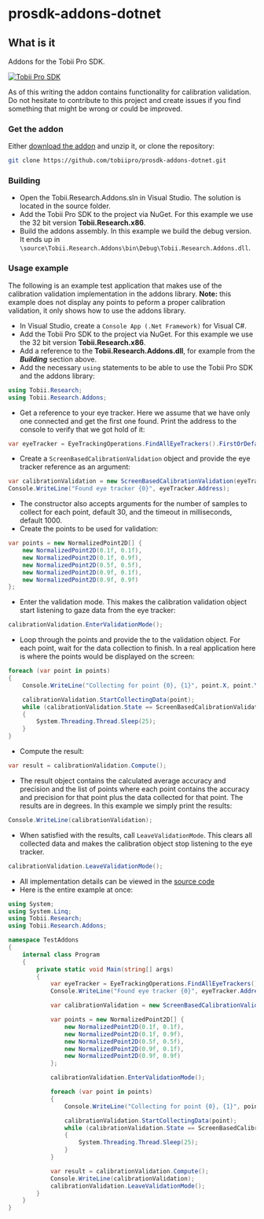 # prosdk-addons-dotnet

## What is it
Addons for the Tobii Pro SDK.

[![Tobii Pro SDK](https://www.tobiipro.com/imagevault/publishedmedia/6rkt3jb83qlottsfh1ts/Tobii-Pro-SDK-with-VR-3_1-banner.jpg)](https://www.tobiipro.com/product-listing/tobii-pro-sdk/)

As of this writing the addon contains functionality for calibration validation.
Do not hesitate to contribute to this project and create issues if you find something that might be wrong or could be improved.
### Get the addon
Either [download the addon](https://github.com/tobiipro/prosdk-addons-dotnet/archive/master.zip "Download the addon") and unzip it, or clone the repository:
```sh
git clone https://github.com/tobiipro/prosdk-addons-dotnet.git
```
### Building
* Open the Tobii.Research.Addons.sln in Visual Studio. The solution is located in the source folder.
* Add the Tobii Pro SDK to the project via NuGet. For this example we use the 32 bit version **Tobii.Research.x86**.
* Build the addons assembly. In this example we build the debug version. It ends up in `\source\Tobii.Research.Addons\bin\Debug\Tobii.Research.Addons.dll`.
### Usage example
The following is an example test application that makes use of the calibration validation implementation in the addons library. **Note:** this example does not display any points to peform a proper calibration validation, it only shows how to use the addons library.
* In Visual Studio, create a `Console App (.Net Framework)` for Visual C#.
* Add the Tobii Pro SDK to the project via NuGet. For this example we use the 32 bit version **Tobii.Research.x86**.
* Add a reference to the **Tobii.Research.Addons.dll**, for example from the ***Building*** section above.
* Add the necessary `using` statements to be able to use the Tobii Pro SDK and the addons library:
```csharp
using Tobii.Research;
using Tobii.Research.Addons;
```
* Get a reference to your eye tracker. Here we assume that we have only one connected and get the first one found. Print the address to the console to verify that we got hold of it:
```csharp
var eyeTracker = EyeTrackingOperations.FindAllEyeTrackers().FirstOrDefault();
```
* Create a `ScreenBasedCalibrationValidation` object and provide the eye tracker reference as an argument:
```csharp
var calibrationValidation = new ScreenBasedCalibrationValidation(eyeTracker);
Console.WriteLine("Found eye tracker {0}", eyeTracker.Address);
```
* The constructor also accepts arguments for the number of samples to collect for each point, default 30, and the timeout in milliseconds, default 1000.
* Create the points to be used for validation:
```csharp
var points = new NormalizedPoint2D[] {
    new NormalizedPoint2D(0.1f, 0.1f),
    new NormalizedPoint2D(0.1f, 0.9f),
    new NormalizedPoint2D(0.5f, 0.5f),
    new NormalizedPoint2D(0.9f, 0.1f),
    new NormalizedPoint2D(0.9f, 0.9f)
};
```
* Enter the validation mode. This makes the calibration validation object start listening to gaze data from the eye tracker:
```csharp
calibrationValidation.EnterValidationMode();
```
* Loop through the points and provide the to the validation object. For each point, wait for the data collection to finish. In a real application here is where the points would be displayed on the screen:
```csharp
foreach (var point in points)
{
    Console.WriteLine("Collecting for point {0}, {1}", point.X, point.Y);

    calibrationValidation.StartCollectingData(point);
    while (calibrationValidation.State == ScreenBasedCalibrationValidation.ValidationState.CollectingData)
    {
        System.Threading.Thread.Sleep(25);
    }
}
```
* Compute the result:
```csharp
var result = calibrationValidation.Compute();
```
* The result object contains the calculated average accuracy and precision and the list of points where each point contains the accuracy and precision for that point plus the data collected for that point. The results are in degrees. In this example we simply print the results:
```csharp
Console.WriteLine(calibrationValidation);
```
* When satisfied with the results, call `LeaveValidationMode`. This clears all collected data and makes the calibration object stop listening to the eye tracker.
```csharp
calibrationValidation.LeaveValidationMode();
```
* All implementation details can be viewed in the [source code](https://github.com/tobiipro/prosdk-addons-dotnet/blob/master/source/Tobii.Research.Addons/ScreenBasedCalibrationValidation.cs)
* Here is the entire example at once:
```csharp
using System;
using System.Linq;
using Tobii.Research;
using Tobii.Research.Addons;

namespace TestAddons
{
    internal class Program
    {
        private static void Main(string[] args)
        {
            var eyeTracker = EyeTrackingOperations.FindAllEyeTrackers().FirstOrDefault();
            Console.WriteLine("Found eye tracker {0}", eyeTracker.Address);

            var calibrationValidation = new ScreenBasedCalibrationValidation(eyeTracker);

            var points = new NormalizedPoint2D[] {
                new NormalizedPoint2D(0.1f, 0.1f),
                new NormalizedPoint2D(0.1f, 0.9f),
                new NormalizedPoint2D(0.5f, 0.5f),
                new NormalizedPoint2D(0.9f, 0.1f),
                new NormalizedPoint2D(0.9f, 0.9f)
            };

            calibrationValidation.EnterValidationMode();

            foreach (var point in points)
            {
                Console.WriteLine("Collecting for point {0}, {1}", point.X, point.Y);

                calibrationValidation.StartCollectingData(point);
                while (calibrationValidation.State == ScreenBasedCalibrationValidation.ValidationState.CollectingData)
                {
                    System.Threading.Thread.Sleep(25);
                }
            }

            var result = calibrationValidation.Compute();
            Console.WriteLine(calibrationValidation);
            calibrationValidation.LeaveValidationMode();
        }
    }
}
```
